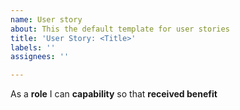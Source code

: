 ```yaml
---
name: User story
about: This the default template for user stories
title: 'User Story: <Title>'
labels: ''
assignees: ''

---
```


As a **role** I can **capability** so that **received benefit**
